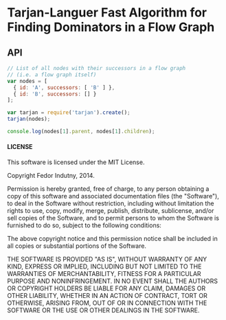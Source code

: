 # Tarjan-Languer Fast Algorithm for Finding Dominators in a Flow Graph

## API

```javascript
// List of all nodes with their successors in a flow graph
// (i.e. a flow graph itself)
var nodes = [
  { id: 'A', successors: [ 'B' ] },
  { id: 'B', successors: [] }
];

var tarjan = require('tarjan').create();
tarjan(nodes);

console.log(nodes[1].parent, nodes[1].children);
```

#### LICENSE

This software is licensed under the MIT License.

Copyright Fedor Indutny, 2014.

Permission is hereby granted, free of charge, to any person obtaining a
copy of this software and associated documentation files (the
"Software"), to deal in the Software without restriction, including
without limitation the rights to use, copy, modify, merge, publish,
distribute, sublicense, and/or sell copies of the Software, and to permit
persons to whom the Software is furnished to do so, subject to the
following conditions:

The above copyright notice and this permission notice shall be included
in all copies or substantial portions of the Software.

THE SOFTWARE IS PROVIDED "AS IS", WITHOUT WARRANTY OF ANY KIND, EXPRESS
OR IMPLIED, INCLUDING BUT NOT LIMITED TO THE WARRANTIES OF
MERCHANTABILITY, FITNESS FOR A PARTICULAR PURPOSE AND NONINFRINGEMENT. IN
NO EVENT SHALL THE AUTHORS OR COPYRIGHT HOLDERS BE LIABLE FOR ANY CLAIM,
DAMAGES OR OTHER LIABILITY, WHETHER IN AN ACTION OF CONTRACT, TORT OR
OTHERWISE, ARISING FROM, OUT OF OR IN CONNECTION WITH THE SOFTWARE OR THE
USE OR OTHER DEALINGS IN THE SOFTWARE.
